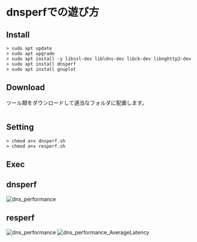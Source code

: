 # dnsperfでの遊び方

## Install
```sh:Ubuntu
> sudo apt update
> sudo apt upgrade
> sudo apt install -y libssl-dev libldns-dev libck-dev libnghttp2-dev
> sudo apt install dnsperf
> sudo apt install gnuplot
```

## Download
ツール類をダウンロードして適当なフォルダに配置します。
```sh:Ubuntu
```

## Setting
```sh:Ubuntu
> chmod a+x dnsperf.sh
> chmod a+x resperf.sh
```

## Exec

## dnsperf
![dns_performance](https://github.com/user-attachments/assets/f436a7af-e586-4c12-ac87-cb7d86901290)

## resperf
![dns_performance](https://github.com/user-attachments/assets/00796ac2-c3a6-44fc-9a15-b0071b9d82f1)
![dns_performance_AverageLatency](https://github.com/user-attachments/assets/a2b83c6e-d3ed-4b2c-b72c-49b25f2a1f68)
